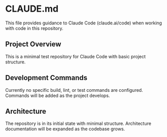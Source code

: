 # CLAUDE.md

This file provides guidance to Claude Code (claude.ai/code) when working with code in this repository.

## Project Overview

This is a minimal test repository for Claude Code with basic project structure.

## Development Commands

Currently no specific build, lint, or test commands are configured. Commands will be added as the project develops.

## Architecture

The repository is in its initial state with minimal structure. Architecture documentation will be expanded as the codebase grows.